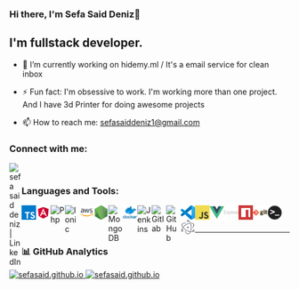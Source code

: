 
### Hi there, I'm Sefa Said Deniz👋
## I'm fullstack developer.


- 🔭 I’m currently working on hidemy.ml / It's a email service for clean inbox

- ⚡ Fun fact: I'm obsessive to work. I'm working more than one project. And I have 3d Printer for doing awesome projects
- 📫 How to reach me: sefasaiddeniz1@gmail.com


### Connect with me:

[<img align="left" alt="sefa said deniz | LinkedIn" width="22px" src="https://img.icons8.com/color/48/000000/linkedin.png" />](https://www.linkedin.com/in/sefa-said-deniz/)
<br />


### Languages and Tools:


[<img align="left" alt="TypeScript" width="26px" src="https://raw.githubusercontent.com/github/explore/80688e429a7d4ef2fca1e82350fe8e3517d3494d/topics/typescript/typescript.png" />][github]

[<img align="left" alt="Angular" width="26px" src="https://raw.githubusercontent.com/github/explore/fbceb94436312b6dacde68d122a5b9c7d11f9524/topics/angular/angular.png" />][github]


[<img align="left" alt="Php" width="26px" src="https://raw.githubusercontent.com/rhoit/mode-icons/dump/icons/php.png" />][github]


[<img align="left" alt="Ionic" width="26px" src="https://pbs.twimg.com/profile_images/1148952014036054016/xxv7lLvp_400x400.jpg" />][github]

[<img align="left" alt="Aws" width="26px" src="https://raw.githubusercontent.com/github/explore/fbceb94436312b6dacde68d122a5b9c7d11f9524/topics/aws/aws.png" />][github]


[<img align="left" alt="Node.js" width="26px" src="https://raw.githubusercontent.com/github/explore/80688e429a7d4ef2fca1e82350fe8e3517d3494d/topics/nodejs/nodejs.png" />][github]

[<img align="left" alt="MongoDB" width="26px" src="https://img.icons8.com/color/48/000000/mongodb.png" />][github]

[<img align="left" alt="Docker" width="26px" src="https://raw.githubusercontent.com/github/explore/80688e429a7d4ef2fca1e82350fe8e3517d3494d/topics/docker/docker.png" />][github]

[<img align="left" alt="Jenkins" width="26px" src="https://img.icons8.com/color/48/000000/jenkins.png"/>][github]

[<img align="left" alt="Gitlab" width="26px" src="https://img.icons8.com/color/48/000000/gitlab.png"/>][github]

[<img align="left" alt="GitHub" width="26px" src="https://img.icons8.com/bubbles/50/000000/github.png" />][github]

[<img align="left" alt="Visual Studio Code" width="26px" src="https://raw.githubusercontent.com/github/explore/80688e429a7d4ef2fca1e82350fe8e3517d3494d/topics/visual-studio-code/visual-studio-code.png" />][github]

[<img align="left" alt="JavaScript" width="26px" src="https://raw.githubusercontent.com/github/explore/80688e429a7d4ef2fca1e82350fe8e3517d3494d/topics/javascript/javascript.png" />][github]

[<img align="left" alt="Vue" width="26px" src="https://raw.githubusercontent.com/github/explore/80688e429a7d4ef2fca1e82350fe8e3517d3494d/topics/vue/vue.png" />][github]

[<img align="left" alt="Express" width="26px" src="https://raw.githubusercontent.com/github/explore/80688e429a7d4ef2fca1e82350fe8e3517d3494d/topics/express/express.png" />][github]

[<img align="left" alt="Npm" width="26px" src="https://raw.githubusercontent.com/github/explore/80688e429a7d4ef2fca1e82350fe8e3517d3494d/topics/npm/npm.png" />][github]

[<img align="left" alt="Git" width="26px" src="https://raw.githubusercontent.com/github/explore/80688e429a7d4ef2fca1e82350fe8e3517d3494d/topics/git/git.png" />][github]

[<img align="left" alt="Terminal" width="26px" src="https://raw.githubusercontent.com/github/explore/80688e429a7d4ef2fca1e82350fe8e3517d3494d/topics/terminal/terminal.png" />][github]

[<img align="left" alt="Electron" width="26px" src="https://raw.githubusercontent.com/github/explore/80688e429a7d4ef2fca1e82350fe8e3517d3494d/topics/electron/electron.png" />][github]


<br />
<br />

---

[linkedin]: https://linkedin.com/in/sefa-said-deniz/
[github]: https://github.com/sefasaid



### 📊 GitHub Analytics

[![sefasaid.github.io](https://github-readme-stats.vercel.app/api?username=sefasaid&show_icons=true&locale=en&theme=algolia&include_all_commits=true&count_private=true) ![sefasaid.github.io](https://github-readme-stats.vercel.app/api/top-langs?username=sefasaid&show_icons=true&locale=en&layout=compact&langs_count=8&theme=algolia)](https://sefasaid.github.io/) 

